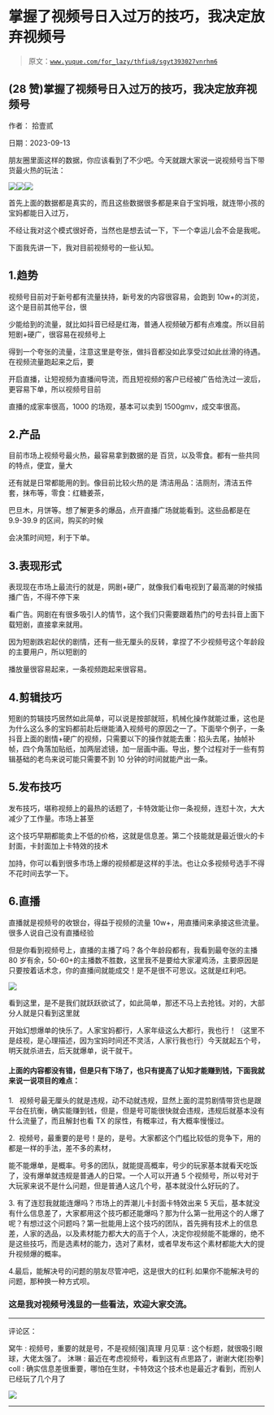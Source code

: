 # 掌握了视频号日入过万的技巧，我决定放弃视频号

> 原文：[`www.yuque.com/for_lazy/thfiu8/sgyt393027vnrhm6`](https://www.yuque.com/for_lazy/thfiu8/sgyt393027vnrhm6)

## (28 赞)掌握了视频号日入过万的技巧，我决定放弃视频号

作者： 拾壹贰

日期：2023-09-13

朋友圈里面这样的数据，你应该看到了不少吧。今天就跟大家说一说视频号当下带货最火热的玩法：

![](img/068063ff31d1f874399e13415b7bcbd7.png)![](img/99512d6144a9b8a4baee96d1afc79309.png)![](img/23b361e1193f535972f9699d49c53b36.png)

首先上面的数据都是真实的，而且这些数据很多都是来自于宝妈哦，就连带小孩的宝妈都能日入过万，

不经让我对这个模式很好奇，当然也是想去试一下，下一个幸运儿会不会是我呢。

下面我先讲一下，我对目前视频号的一些认知。

## 1.趋势

视频号目前对于新号都有流量扶持，新号发的内容很容易，会跑到 10w+的浏览，这个是目前其他平台，很

少能给到的流量，就比如抖音已经是红海，普通人视频破万都有点难度。所以目前短剧+硬广，很容易在视频号上

得到一个夸张的流量，注意这里是夸张，做抖音都没如此享受过如此丝滑的待遇。在视频流量跑起来之后，要

开启直播，让短视频为直播间导流，而且短视频的客户已经被广告给洗过一波后，更容易下单，所以视频号目前

直播的成家率很高，1000 的场观，基本可以卖到 1500gmv，成交率很高。

## 2.产品

目前市场上视频号最火热，最容易拿到数据的是 百货，以及零食。都有一些共同的特点，便宜，量大

还有就是日常都能用的到。像目前比较火热的是 清洁用品：洁厕剂，清洁五件套，抹布等，零食：红糖姜茶，

巴旦木，月饼等。想了解更多的爆品，点开直播广场就能看到。这些品都是在 9.9-39.9 的区间，购买的时候

会决策时间短，利于下单。

## 3.表现形式

表现现在市场上最流行的就是，网剧+硬广，就像我们看电视到了最高潮的时候插播广告，不得不停下来

看广告。网剧在有很多吸引人的情节，这个我们只需要跟着热门的号去抖音上面下载短剧，直接拿来就用。

因为短剧跌宕起伏的剧情，还有一些无厘头的反转，拿捏了不少视频号这个年龄段的主要用户，所以短剧的

播放量很容易起来，一条视频跑起来很容易。

## 4.剪辑技巧

短剧的剪辑技巧居然如此简单，可以说是按部就班，机械化操作就能过重，这也是为什么这么多的宝妈都前赴后继能涌入视频号的原因之一了。下面举个例子，一条抖音上面的剧情+硬广的视频，只需要以下的操作就能去重：掐头去尾，抽帧补帧，四个角落加贴纸，加两层滤镜，加一层画中画。导出，整个过程对于一些有剪辑基础的老鸟来说可能只需要不到 10 分钟的时间就能产出一条。

## 5.发布技巧

发布技巧，堪称视频上的最热的话题了，卡特效能让你一条视频，连怼十次，大大减少了工作量。市场上甚至

这个技巧早期都能卖上不低的价格，这就是信息差。第二个技能就是最近很火的卡封面，卡封面加上卡特效的技术

加持，你可以看到很多市场上爆的视频都是这样的手法。也让众多视频号选手不得不花时间去学一下。

## 6.直播

直播就是视频号的收银台，得益于视频的流量 10w+，用直播间来承接这些流量。很多人说自己没有直播经验

但是你看到视频号上，直播的主播了吗？各个年龄段都有，我看到最夸张的主播 80 岁有余，50-60+的主播数不胜数，这里我不是要给大家灌鸡汤，主要原因是只要按着话术念，你的直播间就能成交！是不是很不可思议。这就是红利吧。

![](img/416f85b129bf69ab3515517eb5e504e8.png)

看到这里，是不是我们就跃跃欲试了，如此简单，那还不马上去抢钱。对的，大部分人就是只看到这里就

开始幻想爆单的快乐了。人家宝妈都行，人家年级这么大都行，我也行！（这里不是歧视，是心理描述，因为宝妈时间还不灵活，人家行我也行）今天就起五个号，明天就杀进去，后天就爆单，说干就干。

#### 上面的内容都没有错，但是只有下场了，也只有提高了认知才能赚到钱，下面我就来说一说项目的难点：

1\.   视频号最无厘头的就是违规，动不动就违规，显然上面的混剪剧情带货也是跟平台在抗衡，确实能赚到钱，但是，但是号可能很快就会违规，违规后就基本没有什么流量了，而且解封也看 TX 的尿性，有概率过，有大概率慢慢过。

2\.  视频号，最重要的是号！是的，是号。大家都这个门槛比较低的竞争下，用的都是一样的手法，差不多的素材，

能不能爆单，是概率。号多的团队，就能提高概率，号少的玩家基本就看天吃饭了，没有爆单就违规是普通人的日常。一个人可以开通 5 个视频号，所以号对于大玩家来说不是什么问题，但是普通人这几个号，基本就没什么好玩的了。

3\. 有了连怼我就能连爆吗？市场上的弄潮儿卡封面卡特效出来 5 天后，基本就没有什么信息差了，大家都用这个技巧都还能爆吗？那为什么第一批用这个的人爆了呢？有想过这个问题吗？第一批能用上这个技巧的团队，首先拥有技术上的信息差，人家的选品，以及素材能力都大大的高于个人，决定你视频能不能爆的，绝不是这些技巧，而是选素材的能力，选对了素材，或者早发布这个素材都能大大的提升视频爆的概率。

4.最后，能解决号的问题的朋友尽管冲吧，这是很大的红利.如果你不能解决号的问题，那种换一种方式呗。

### 这是我对视频号浅显的一些看法，欢迎大家交流。

* * *

评论区：

窝牛 : 视频号，重要的就是号，不是视频[强]真理
月见草 : 这个标题，就很吸引眼球，大佬太强了。
沐琳 : 最近在考虑视频号，看到这有点思路了，谢谢大佬[抱拳]
coll : 确实信息差很重要，哪怕在生财，卡特效这个技术也是最近才看到，而别人已经玩了几个月了

![](img/1c37d505930596d12a88ab23e11aa07a.png)

* * *